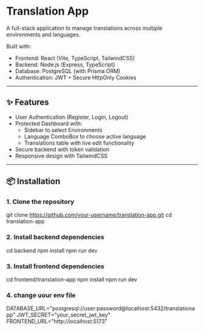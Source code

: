 # Translation App

A full-stack application to manage translations across multiple environments and languages.

Built with:
- Frontend: React (Vite, TypeScript, TailwindCSS)
- Backend: Node.js (Express, TypeScript)
- Database: PostgreSQL (with Prisma ORM)
- Authentication: JWT + Secure HttpOnly Cookies

---

## ✨ Features

- User Authentication (Register, Login, Logout)
- Protected Dashboard with:
  - Sidebar to select Environments
  - Language ComboBox to choose active language
  - Translations table with live edit functionality
- Secure backend with token validation
- Responsive design with TailwindCSS

---

## 📦 Installation

### 1. Clone the repository

git clone https://github.com/your-username/translation-app.git
cd translation-app

### 2. Install backend dependencies

cd backend
npm install
npm run dev

### 3. Install frontend dependencies

cd frontend/translation-app
npm install
npm run dev

### 4. change uour env file

DATABASE_URL="postgresql://user:password@localhost:5432/translationapp"
JWT_SECRET="your_secret_jwt_key"
FRONTEND_URL="http://localhost:5173"

